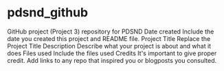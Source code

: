 # pdsnd_github
GitHub project (Project 3) repository for PDSND
Date created
Include the date you created this project and README file.
Project Title
Replace the Project Title
Description
Describe what your project is about and what it does
Files used
Include the files used
Credits
It's important to give proper credit. Add links to any repo that inspired you or blogposts you consulted.
